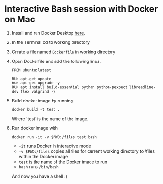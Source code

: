 # Interactive Bash session with Docker on Mac

1. Install and run Docker Desktop [here](https://docs.docker.com/docker-for-mac/install/).

2. In the Terminal cd to working directory

3. Create a file named `Dockerfile` in working directory

4. Open Dockerfile and add the following lines:

   ```
   FROM ubuntu:latest

   RUN apt-get update
   RUN apt-get upgrade -y
   RUN apt install build-essential python python-pexpect libreadline-dev flex valgrind -y
   ```
   
5. Build docker image by running

   ```
   docker build -t test .
   ```
   Where 'test' is the name of the image.

6. Run docker image with

   ```
   docker run -it -v $PWD:/files test bash
   ```
   
   * `-it` runs Docker in interactive mode
   * `-v $PWD:/files` copies all files for current working directory to /files within the Docker image
   * `test` is the name of the Docker image to run
   * `bash` runs `/bin/bash`
   
   And now you have a shell :)
